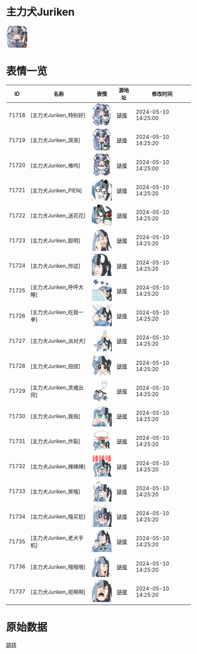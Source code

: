 # 主力犬Juriken

<img src="./cover.png" height="60" alt="cover" />

# 表情一览

|ID|名称|表情|源地址|修改时间|
|----|----|----|----|----|
|71718|[主力犬Juriken_特别好]|<img src="./pic/071718_%5B主力犬Juriken_特别好%5D.png" height="60" alt="特别好"/>|[链接](https://i0.hdslb.com/bfs/garb/7464a964f8ee134caa93da4ce667cfe6e09d706b.png)|2024-05-10 14:25:00|
|71719|[主力犬Juriken_哭哭]|<img src="./pic/071719_%5B主力犬Juriken_哭哭%5D.png" height="60" alt="哭哭"/>|[链接](https://i0.hdslb.com/bfs/garb/daf677ecc586c2139e498b9f4e3047f88ec3424d.png)|2024-05-10 14:25:20|
|71720|[主力犬Juriken_嗷呜]|<img src="./pic/071720_%5B主力犬Juriken_嗷呜%5D.png" height="60" alt="嗷呜"/>|[链接](https://i0.hdslb.com/bfs/garb/f4ca7f9caf29b04c33a3d68303db47f302169eb0.png)|2024-05-10 14:25:00|
|71721|[主力犬Juriken_PIEN]|<img src="./pic/071721_%5B主力犬Juriken_PIEN%5D.png" height="60" alt="PIEN"/>|[链接](https://i0.hdslb.com/bfs/garb/25e5d53a2fb197f36ac5fbd0f64c217f6e9dcb8f.png)|2024-05-10 14:25:20|
|71722|[主力犬Juriken_送花花]|<img src="./pic/071722_%5B主力犬Juriken_送花花%5D.png" height="60" alt="送花花"/>|[链接](https://i0.hdslb.com/bfs/garb/6691aa2ce41e9cccda24d84b3a48c8099ac9c342.png)|2024-05-10 14:25:20|
|71723|[主力犬Juriken_聪明]|<img src="./pic/071723_%5B主力犬Juriken_聪明%5D.png" height="60" alt="聪明"/>|[链接](https://i0.hdslb.com/bfs/garb/01c029d8bb9910a99e1951fb179343c38d46cfaf.png)|2024-05-10 14:25:20|
|71724|[主力犬Juriken_你这]|<img src="./pic/071724_%5B主力犬Juriken_你这%5D.png" height="60" alt="你这"/>|[链接](https://i0.hdslb.com/bfs/garb/00e521e1090a51861db61d346df6cc3c256aa528.png)|2024-05-10 14:25:20|
|71725|[主力犬Juriken_呼呼大睡]|<img src="./pic/071725_%5B主力犬Juriken_呼呼大睡%5D.png" height="60" alt="呼呼大睡"/>|[链接](https://i0.hdslb.com/bfs/garb/1e0b88ecf06a0a9cea3369644ef711d22b9ee2da.png)|2024-05-10 14:25:20|
|71726|[主力犬Juriken_吃我一拳]|<img src="./pic/071726_%5B主力犬Juriken_吃我一拳%5D.png" height="60" alt="吃我一拳"/>|[链接](https://i0.hdslb.com/bfs/garb/360fd43238bab2a4737540a3daacca5d240bdf13.png)|2024-05-10 14:25:20|
|71727|[主力犬Juriken_派对犬]|<img src="./pic/071727_%5B主力犬Juriken_派对犬%5D.png" height="60" alt="派对犬"/>|[链接](https://i0.hdslb.com/bfs/garb/4844138c55c9f6c4558f6d2410625546831f0607.png)|2024-05-10 14:25:20|
|71728|[主力犬Juriken_扭捏]|<img src="./pic/071728_%5B主力犬Juriken_扭捏%5D.png" height="60" alt="扭捏"/>|[链接](https://i0.hdslb.com/bfs/garb/203a1109ff92cc970b1381eafb10654df6b8092a.png)|2024-05-10 14:25:20|
|71729|[主力犬Juriken_灵魂出窍]|<img src="./pic/071729_%5B主力犬Juriken_灵魂出窍%5D.png" height="60" alt="灵魂出窍"/>|[链接](https://i0.hdslb.com/bfs/garb/2ae290fa350b68723634fc5a859409ab6c6e6ed1.png)|2024-05-10 14:25:20|
|71730|[主力犬Juriken_我指]|<img src="./pic/071730_%5B主力犬Juriken_我指%5D.png" height="60" alt="我指"/>|[链接](https://i0.hdslb.com/bfs/garb/a0940b7330e2b721af3bfa838117d3f557f38fad.png)|2024-05-10 14:25:20|
|71731|[主力犬Juriken_炸裂]|<img src="./pic/071731_%5B主力犬Juriken_炸裂%5D.png" height="60" alt="炸裂"/>|[链接](https://i0.hdslb.com/bfs/garb/e6aa3478ccd1ad874a168785ff927fa8b753bb5e.png)|2024-05-10 14:25:20|
|71732|[主力犬Juriken_辣辣辣]|<img src="./pic/071732_%5B主力犬Juriken_辣辣辣%5D.png" height="60" alt="辣辣辣"/>|[链接](https://i0.hdslb.com/bfs/garb/96b8117eaf0ec400930efdd1a604be414c764fff.png)|2024-05-10 14:25:20|
|71733|[主力犬Juriken_笑嘻]|<img src="./pic/071733_%5B主力犬Juriken_笑嘻%5D.png" height="60" alt="笑嘻"/>|[链接](https://i0.hdslb.com/bfs/garb/597b24a5f5c48ffc3ffcd93982ebb9ca8b57ae62.png)|2024-05-10 14:25:20|
|71734|[主力犬Juriken_哦买尬]|<img src="./pic/071734_%5B主力犬Juriken_哦买尬%5D.png" height="60" alt="哦买尬"/>|[链接](https://i0.hdslb.com/bfs/garb/15397fd4fc411f9cce279024c3cbaa6c58973ca6.png)|2024-05-10 14:25:20|
|71735|[主力犬Juriken_老犬手机]|<img src="./pic/071735_%5B主力犬Juriken_老犬手机%5D.png" height="60" alt="老犬手机"/>|[链接](https://i0.hdslb.com/bfs/garb/b23cd8db11d8630c6cac684488c554ea6320bcaa.png)|2024-05-10 14:25:20|
|71736|[主力犬Juriken_哦哦哦]|<img src="./pic/071736_%5B主力犬Juriken_哦哦哦%5D.png" height="60" alt="哦哦哦"/>|[链接](https://i0.hdslb.com/bfs/garb/974150f7dc9ef9fb255db9830afc234aee272b58.png)|2024-05-10 14:25:20|
|71737|[主力犬Juriken_呃啊啊]|<img src="./pic/071737_%5B主力犬Juriken_呃啊啊%5D.png" height="60" alt="呃啊啊"/>|[链接](https://i0.hdslb.com/bfs/garb/c9897014bb40ac990d57cbbfbd674a9912d07ed4.png)|2024-05-10 14:25:20|

# 原始数据

[跳转](./raw.json)

